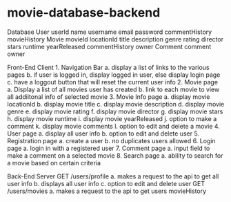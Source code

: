 # movie-database-backend

Database
    User
        userId
        name
        username
        email
        password
        commentHistory
        movieHistory
    Movie
        movieId
        locationId
        title
        description
        genre
        rating
        director
        stars
        runtime
        yearReleased
        commentHistory
        owner
    Comment
        comment
        owner

Front-End Client
    1. Navigation Bar
        a. display a list of links to the various pages
        b. if user is logged in, display logged in user, else display login page
        c. have a loggout button that will reset the current user info
    2. Movie page
        a. Display a list of all movies user has created
        b. link to each movie to view all addiitonal info of selected movie
    3. Movie Info page
        a. display movie locationId
        b. display movie title
        c. display movie description
        d. display movie genre
        e. display movie rating
        f. display movie director
        g. display movie stars
        h. display movie runtime
        i. display movie yearReleased
        j. option to make a comment
        k. display movie comments
        l. option to edit and delete a movie
    4. User page
        a. display all user info
        b. option to edit and delete user
    5. Registration page
        a. create a user
        b. no duplicates users allowed
    6. Login page
        a. login in with a registered user
    7. Comment page
        a. input field to make a comment on a selected movie
    8. Search page
        a. ability to search for a movie based on certain criteria

Back-End Server
    GET /users/profile
        a. makes a request to the api to get all user info
        b. displays all user info
        c. option to edit and delete user
    GET /users/movies
        a. makes a request to the api to get users movieHistory